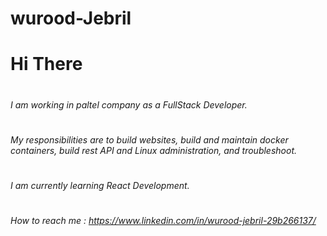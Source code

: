 # wurood-Jebril
# Hi There

# <h6>I am working in paltel company as a FullStack Developer.</h6>
# <h6>My responsibilities are to build websites, build and maintain docker containers, build rest API and Linux administration, and troubleshoot.</h6>
# <h6>I am currently learning React Development.</h6>
# <h6>How to reach me : https://www.linkedin.com/in/wurood-jebril-29b266137/</h6>
